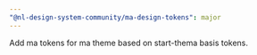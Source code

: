 ```yaml
---
"@nl-design-system-community/ma-design-tokens": major
---
```


Add ma tokens for ma theme based on start-thema basis tokens.
